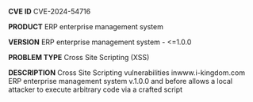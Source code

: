 **CVE ID**
CVE-2024-54716

**PRODUCT**
ERP enterprise management system 

**VERSION**
ERP enterprise management system - <=1.0.0

**PROBLEM TYPE**
Cross Site Scripting (XSS)

**DESCRIPTION**
Cross Site Scripting vulnerabilities inwww.i-kingdom.com ERP enterprise
 management system v.1.0.0 and before allows a local attacker to execute
 arbitrary code via a crafted script